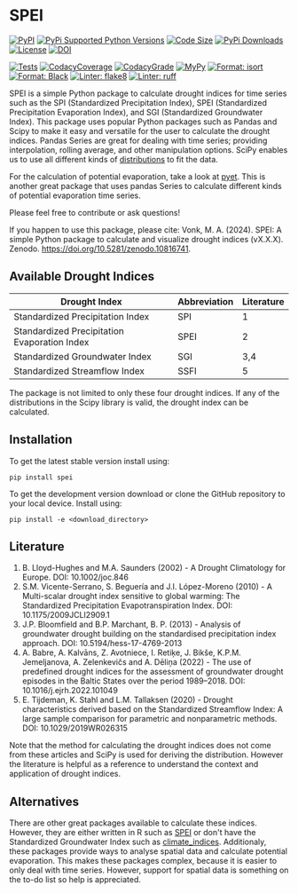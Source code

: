 # SPEI

[![PyPI](https://img.shields.io/pypi/v/spei?style=flat-square)](https://pypi.org/project/spei/)
[![PyPi Supported Python Versions](https://img.shields.io/pypi/pyversions/spei?style=flat-square)](https://pypi.org/project/spei/)
[![Code Size](https://img.shields.io/github/languages/code-size/martinvonk/spei?style=flat-square)](https://pypi.org/project/spei/)
[![PyPi Downloads](https://img.shields.io/pypi/dm/spei?style=flat-square)](https://pypi.org/project/spei/)
[![License](https://img.shields.io/pypi/l/spei?style=flat-square)](https://pypi.org/project/spei/)
[![DOI](https://img.shields.io/badge/DOI-10.5281/zenodo.10816741-blue?style=flat-square)](https://doi.org/10.5281/zenodo.10816741)

[![Tests](https://img.shields.io/github/actions/workflow/status/martinvonk/spei/tests.yml?style=flat-square)](https://github.com/martinvonk/SPEI/actions/workflows/tests.yml)
[![CodacyCoverage](https://img.shields.io/codacy/coverage/908b566912314666b84e1add22ea7d66?style=flat-square)](https://app.codacy.com/gh/martinvonk/SPEI/)
[![CodacyGrade](https://img.shields.io/codacy/grade/908b566912314666b84e1add22ea7d66?style=flat-square)](https://app.codacy.com/gh/martinvonk/SPEI/)
[![MyPy](https://img.shields.io/badge/type_checker-mypy-2A6DB2?style=flat-square)](https://mypy-lang.org/)
[![Format: isort](https://img.shields.io/badge/imports-isort-ef8336?style=flat-square)](https://pycqa.github.io/isort/index.html)
[![Format: Black](https://img.shields.io/badge/code_style-black-black?style=flat-square)](https://github.com/psf/black)
[![Linter: flake8](https://img.shields.io/badge/linter-flake8-yellowgreen?style=flat-square)](https://flake8.pycqa.org/)
[![Linter: ruff](https://img.shields.io/badge/linter-ruff-red?style=flat-square)](https://github.com/charliermarsh/ruff)

SPEI is a simple Python package to calculate drought indices for time series such as the SPI (Standardized Precipitation Index), SPEI (Standardized Precipitation Evaporation Index), and SGI (Standardized Groundwater Index). This package uses popular Python packages such as Pandas and Scipy to make it easy and versatile for the user to calculate the drought indices. Pandas Series are great for dealing with time series; providing interpolation, rolling average, and other manipulation options. SciPy enables us to use all different kinds of [distributions](https://docs.scipy.org/doc/scipy/reference/stats.html#probability-distributions) to fit the data.

For the calculation of potential evaporation, take a look at [pyet](https://github.com/phydrus/pyet). This is another great package that uses pandas Series to calculate different kinds of potential evaporation time series.

Please feel free to contribute or ask questions! 

If you happen to use this package, please cite: Vonk, M. A. (2024). SPEI: A simple Python package to calculate and visualize drought indices (vX.X.X). Zenodo. https://doi.org/10.5281/zenodo.10816741.

## Available Drought Indices

| Drought Index                                | Abbreviation | Literature |
| -------------------------------------------- | ------------ | ---------- |
| Standardized Precipitation Index             | SPI          | 1          |
| Standardized Precipitation Evaporation Index | SPEI         | 2          |
| Standardized Groundwater Index               | SGI          | 3,4        |
| Standardized Streamflow Index                | SSFI         | 5          |

The package is not limited to only these four drought indices. If any of the distributions in the Scipy library is valid, the drought index can be calculated.

## Installation

To get the latest stable version install using:

`pip install spei`

To get the development version download or clone the GitHub repository to your local device. Install using:

`pip install -e <download_directory>`

## Literature

1.  B. Lloyd-Hughes and M.A. Saunders (2002) - A Drought Climatology for Europe. DOI: 10.1002/joc.846
2.  S.M. Vicente-Serrano, S. Beguería and J.I. López-Moreno (2010) - A Multi-scalar drought index sensitive to global warming: The Standardized Precipitation Evapotranspiration Index. DOI: 10.1175/2009JCLI2909.1
3.  J.P. Bloomfield and B.P. Marchant, B. P. (2013) - Analysis of groundwater drought building on the standardised precipitation index approach. DOI: 10.5194/hess-17-4769-2013
4.  A. Babre, A. Kalvāns, Z. Avotniece, I. Retiķe, J. Bikše, K.P.M. Jemeljanova, A. Zelenkevičs and A. Dēliņa (2022) - The use of predefined drought indices for the assessment of groundwater drought episodes in the Baltic States over the period 1989–2018. DOI: 10.1016/j.ejrh.2022.101049
5.  E. Tijdeman, K. Stahl and L.M. Tallaksen (2020) - Drought characteristics derived based on the Standardized Streamflow Index: A large sample comparison for parametric and nonparametric methods. DOI: 10.1029/2019WR026315

Note that the method for calculating the drought indices does not come from these articles and SciPy is used for deriving the distribution. However the literature is helpful as a reference to understand the context and application of drought indices.

## Alternatives

There are other great packages available to calculate these indices. However, they are either written in R such as [SPEI](https://github.com/sbegueria/SPEI) or don't have the Standardized Groundwater Index such as [climate_indices](https://github.com/monocongo/climate_indices). Additionaly, these packages provide ways to analyse spatial data and calculate potential evaporation. This makes these packages complex, because it is easier to only deal with time series. However, support for spatial data is something on the to-do list so help is appreciated.
